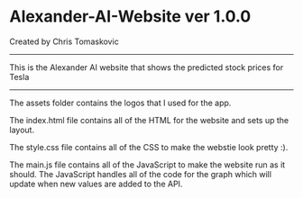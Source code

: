 # Alexander-AI-Website ver 1.0.0

Created by Chris Tomaskovic

*****
This is the Alexander AI website that shows the predicted stock prices for Tesla
*****

The assets folder contains the logos that I used for the app.

The index.html file contains all of the HTML for the website and sets up the layout.

The style.css file contains all of the CSS to make the webstie look pretty :).

The main.js file contains all of the JavaScript to make the website run as it should. The JavaScript handles all of the code for the graph which will update when new values are added to the API.
